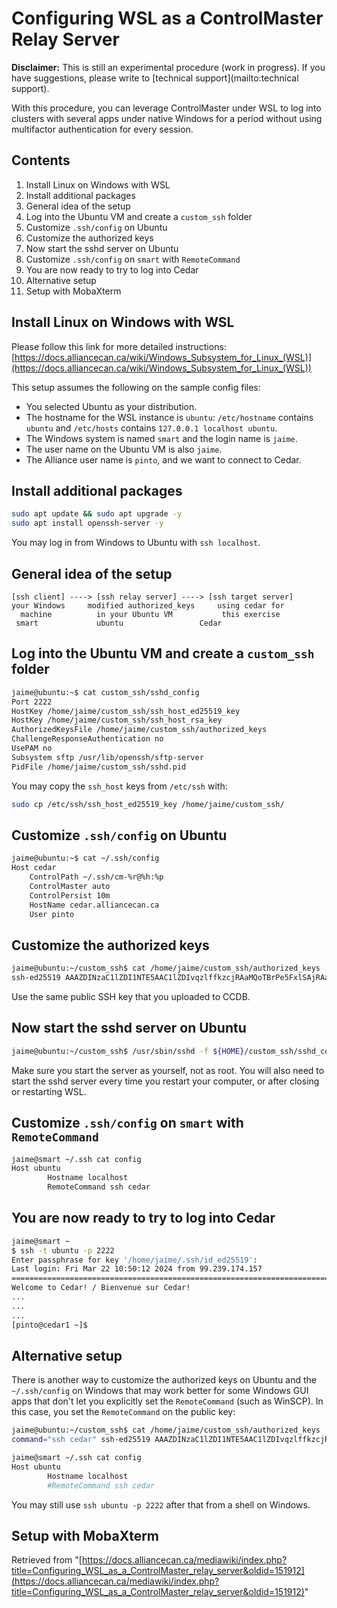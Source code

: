 # Configuring WSL as a ControlMaster Relay Server

**Disclaimer:** This is still an experimental procedure (work in progress). If you have suggestions, please write to [technical support](mailto:technical support).

With this procedure, you can leverage ControlMaster under WSL to log into clusters with several apps under native Windows for a period without using multifactor authentication for every session.


## Contents

1. Install Linux on Windows with WSL
2. Install additional packages
3. General idea of the setup
4. Log into the Ubuntu VM and create a `custom_ssh` folder
5. Customize `.ssh/config` on Ubuntu
6. Customize the authorized keys
7. Now start the sshd server on Ubuntu
8. Customize `.ssh/config` on `smart` with `RemoteCommand`
9. You are now ready to try to log into Cedar
10. Alternative setup
11. Setup with MobaXterm


## Install Linux on Windows with WSL

Please follow this link for more detailed instructions: [https://docs.alliancecan.ca/wiki/Windows_Subsystem_for_Linux_(WSL)](https://docs.alliancecan.ca/wiki/Windows_Subsystem_for_Linux_(WSL))

This setup assumes the following on the sample config files:

* You selected Ubuntu as your distribution.
* The hostname for the WSL instance is `ubuntu`: `/etc/hostname` contains `ubuntu` and `/etc/hosts` contains `127.0.0.1 localhost ubuntu`.
* The Windows system is named `smart` and the login name is `jaime`.
* The user name on the Ubuntu VM is also `jaime`.
* The Alliance user name is `pinto`, and we want to connect to Cedar.


## Install additional packages

```bash
sudo apt update && sudo apt upgrade -y
sudo apt install openssh-server -y
```

You may log in from Windows to Ubuntu with `ssh localhost`.


## General idea of the setup

```
[ssh client] ----> [ssh relay server] ----> [ssh target server]
your Windows     modified authorized_keys     using cedar for
  machine          in your Ubuntu VM           this exercise
 smart             ubuntu                 Cedar
```


## Log into the Ubuntu VM and create a `custom_ssh` folder

```bash
jaime@ubuntu:~$ cat custom_ssh/sshd_config
Port 2222
HostKey /home/jaime/custom_ssh/ssh_host_ed25519_key
HostKey /home/jaime/custom_ssh/ssh_host_rsa_key
AuthorizedKeysFile /home/jaime/custom_ssh/authorized_keys
ChallengeResponseAuthentication no
UsePAM no
Subsystem sftp /usr/lib/openssh/sftp-server
PidFile /home/jaime/custom_ssh/sshd.pid
```

You may copy the `ssh_host` keys from `/etc/ssh` with:

```bash
sudo cp /etc/ssh/ssh_host_ed25519_key /home/jaime/custom_ssh/
```


## Customize `.ssh/config` on Ubuntu

```bash
jaime@ubuntu:~$ cat ~/.ssh/config
Host cedar
    ControlPath ~/.ssh/cm-%r@%h:%p
    ControlMaster auto
    ControlPersist 10m
    HostName cedar.alliancecan.ca
    User pinto
```


## Customize the authorized keys

```bash
jaime@ubuntu:~/custom_ssh$ cat /home/jaime/custom_ssh/authorized_keys
ssh-ed25519 AAAZDINzaC1lZDI1NTE5AAC1lZDIvqzlffkzcjRAaMQoTBrPe5FxlSAjRAaMQyVzN+A+
```

Use the same public SSH key that you uploaded to CCDB.


## Now start the sshd server on Ubuntu

```bash
jaime@ubuntu:~/custom_ssh$ /usr/sbin/sshd -f ${HOME}/custom_ssh/sshd_config
```

Make sure you start the server as yourself, not as root. You will also need to start the sshd server every time you restart your computer, or after closing or restarting WSL.


## Customize `.ssh/config` on `smart` with `RemoteCommand`

```bash
jaime@smart ~/.ssh cat config
Host ubuntu
        Hostname localhost
        RemoteCommand ssh cedar
```


## You are now ready to try to log into Cedar

```bash
jaime@smart ~
$ ssh -t ubuntu -p 2222
Enter passphrase for key '/home/jaime/.ssh/id_ed25519':
Last login: Fri Mar 22 10:50:12 2024 from 99.239.174.157
================================================================================
Welcome to Cedar! / Bienvenue sur Cedar!
...
...
...
[pinto@cedar1 ~]$
```


## Alternative setup

There is another way to customize the authorized keys on Ubuntu and the `~/.ssh/config` on Windows that may work better for some Windows GUI apps that don't let you explicitly set the `RemoteCommand` (such as WinSCP). In this case, you set the `RemoteCommand` on the public key:

```bash
jaime@ubuntu:~/custom_ssh$ cat /home/jaime/custom_ssh/authorized_keys
command="ssh cedar" ssh-ed25519 AAAZDINzaC1lZDI1NTE5AAC1lZDIvqzlffkzcjRAaMQoTBrPe5FxlSAjRAaMQyVzN+A+

jaime@smart ~/.ssh cat config
Host ubuntu
        Hostname localhost
        #RemoteCommand ssh cedar
```

You may still use `ssh ubuntu -p 2222` after that from a shell on Windows.


## Setup with MobaXterm

Retrieved from "[https://docs.alliancecan.ca/mediawiki/index.php?title=Configuring_WSL_as_a_ControlMaster_relay_server&oldid=151912](https://docs.alliancecan.ca/mediawiki/index.php?title=Configuring_WSL_as_a_ControlMaster_relay_server&oldid=151912)"

